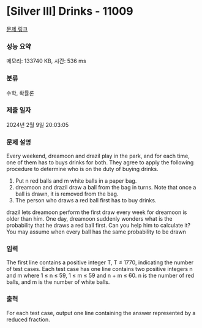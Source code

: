 # [Silver III] Drinks - 11009 

[문제 링크](https://www.acmicpc.net/problem/11009) 

### 성능 요약

메모리: 133740 KB, 시간: 536 ms

### 분류

수학, 확률론

### 제출 일자

2024년 2월 9일 20:03:05

### 문제 설명

<p>Every weekend, dreamoon and drazil play in the park, and for each time, one of them has to buys drinks for both. They agree to apply the following procedure to determine who is on the duty of buying drinks.</p>

<ol>
	<li>Put n red balls and m white balls in a paper bag.</li>
	<li>dreamoon and drazil draw a ball from the bag in turns. Note that once a ball is drawn, it is removed from the bag.</li>
	<li>The person who draws a red ball first has to buy drinks.</li>
</ol>

<p>drazil lets dreamoon perform the first draw every week for dreamoon is older than him. One day, dreamoon suddenly wonders what is the probability that he draws a red ball first. Can you help him to calculate it? You may assume when every ball has the same probability to be drawn</p>

### 입력 

 <p>The first line contains a positive integer T, T ≤ 1770, indicating the number of test cases. Each test case has one line contains two positive integers n and m where 1 ≤ n ≤ 59, 1 ≤ m ≤ 59 and n + m ≤ 60. n is the number of red balls, and m is the number of white balls.</p>

### 출력 

 <p>For each test case, output one line containing the answer represented by a reduced fraction.</p>

